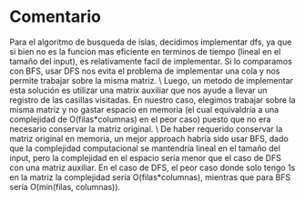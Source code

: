 # Comentario
Para el algoritmo de busqueda de islas, decidimos implementar dfs, ya que si bien no es la funcion mas eficiente en terminos de tiempo (lineal en el tamaño del input), es relativamente facil de implementar. Si lo comparamos con BFS, usar DFS nos evita el problema de implementar una cola y nos permite trabajar sobre la misma matriz.
\\
Luego, un metodo de implementar esta solución es utilizar una matrix auxiliar que nos ayude a llevar un registro de las casillas visitadas. En nuestro caso, elegimos trabajar sobre la misma matriz y no gastar espacio en memoria (el cual equivaldría a una complejidad de O(filas\*columnas) en el peor caso) puesto que no era necesario conservar la matriz original.
\\
De haber requerido conservar la matriz original en memoria, un mejor approach habría sido usar BFS, dado que la complejidad computacional se mantendría lineal en el tamaño del input, pero la complejidad en el espacio sería menor que el caso de DFS con una matriz auxiliar. En el caso de DFS, el peor caso donde solo tengo 1s en la matriz la complejidad sería O(filas\*columnas), mientras que para BFS sería O(min(filas, columnas)).